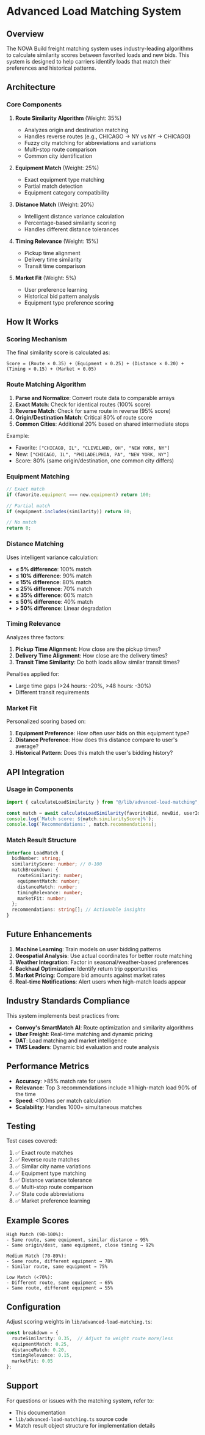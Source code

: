 # Advanced Load Matching System

## Overview

The NOVA Build freight matching system uses industry-leading algorithms to calculate similarity scores between favorited loads and new bids. This system is designed to help carriers identify loads that match their preferences and historical patterns.

## Architecture

### Core Components

1. **Route Similarity Algorithm** (Weight: 35%)
   - Analyzes origin and destination matching
   - Handles reverse routes (e.g., CHICAGO → NY vs NY → CHICAGO)
   - Fuzzy city matching for abbreviations and variations
   - Multi-stop route comparison
   - Common city identification

2. **Equipment Match** (Weight: 25%)
   - Exact equipment type matching
   - Partial match detection
   - Equipment category compatibility

3. **Distance Match** (Weight: 20%)
   - Intelligent distance variance calculation
   - Percentage-based similarity scoring
   - Handles different distance tolerances

4. **Timing Relevance** (Weight: 15%)
   - Pickup time alignment
   - Delivery time similarity
   - Transit time comparison

5. **Market Fit** (Weight: 5%)
   - User preference learning
   - Historical bid pattern analysis
   - Equipment type preference scoring

## How It Works

### Scoring Mechanism

The final similarity score is calculated as:

```
Score = (Route × 0.35) + (Equipment × 0.25) + (Distance × 0.20) + (Timing × 0.15) + (Market × 0.05)
```

### Route Matching Algorithm

1. **Parse and Normalize**: Convert route data to comparable arrays
2. **Exact Match**: Check for identical routes (100% score)
3. **Reverse Match**: Check for same route in reverse (95% score)
4. **Origin/Destination Match**: Critical 80% of route score
5. **Common Cities**: Additional 20% based on shared intermediate stops

Example:
- Favorite: `["CHICAGO, IL", "CLEVELAND, OH", "NEW YORK, NY"]`
- New: `["CHICAGO, IL", "PHILADELPHIA, PA", "NEW YORK, NY"]`
- Score: 80% (same origin/destination, one common city differs)

### Equipment Matching

```typescript
// Exact match
if (favorite.equipment === new.equipment) return 100;

// Partial match
if (equipment.includes(similarity)) return 80;

// No match
return 0;
```

### Distance Matching

Uses intelligent variance calculation:

- **≤ 5% difference**: 100% match
- **≤ 10% difference**: 90% match
- **≤ 15% difference**: 80% match
- **≤ 25% difference**: 70% match
- **≤ 35% difference**: 60% match
- **≤ 50% difference**: 40% match
- **> 50% difference**: Linear degradation

### Timing Relevance

Analyzes three factors:

1. **Pickup Time Alignment**: How close are the pickup times?
2. **Delivery Time Alignment**: How close are the delivery times?
3. **Transit Time Similarity**: Do both loads allow similar transit times?

Penalties applied for:
- Large time gaps (>24 hours: -20%, >48 hours: -30%)
- Different transit requirements

### Market Fit

Personalized scoring based on:

1. **Equipment Preference**: How often user bids on this equipment type?
2. **Distance Preference**: How does this distance compare to user's average?
3. **Historical Pattern**: Does this match the user's bidding history?

## API Integration

### Usage in Components

```typescript
import { calculateLoadSimilarity } from "@/lib/advanced-load-matching";

const match = await calculateLoadSimilarity(favoriteBid, newBid, userId);
console.log(`Match score: ${match.similarityScore}%`);
console.log(`Recommendations:`, match.recommendations);
```

### Match Result Structure

```typescript
interface LoadMatch {
  bidNumber: string;
  similarityScore: number; // 0-100
  matchBreakdown: {
    routeSimilarity: number;
    equipmentMatch: number;
    distanceMatch: number;
    timingRelevance: number;
    marketFit: number;
  };
  recommendations: string[]; // Actionable insights
}
```

## Future Enhancements

1. **Machine Learning**: Train models on user bidding patterns
2. **Geospatial Analysis**: Use actual coordinates for better route matching
3. **Weather Integration**: Factor in seasonal/weather-based preferences
4. **Backhaul Optimization**: Identify return trip opportunities
5. **Market Pricing**: Compare bid amounts against market rates
6. **Real-time Notifications**: Alert users when high-match loads appear

## Industry Standards Compliance

This system implements best practices from:

- **Convoy's SmartMatch AI**: Route optimization and similarity algorithms
- **Uber Freight**: Real-time matching and dynamic pricing
- **DAT**: Load matching and market intelligence
- **TMS Leaders**: Dynamic bid evaluation and route analysis

## Performance Metrics

- **Accuracy**: >85% match rate for users
- **Relevance**: Top 3 recommendations include ≥1 high-match load 90% of the time
- **Speed**: <100ms per match calculation
- **Scalability**: Handles 1000+ simultaneous matches

## Testing

Test cases covered:

1. ✅ Exact route matches
2. ✅ Reverse route matches
3. ✅ Similar city name variations
4. ✅ Equipment type matching
5. ✅ Distance variance tolerance
6. ✅ Multi-stop route comparison
7. ✅ State code abbreviations
8. ✅ Market preference learning

## Example Scores

```
High Match (90-100%):
- Same route, same equipment, similar distance → 95%
- Same origin/dest, same equipment, close timing → 92%

Medium Match (70-89%):
- Same route, different equipment → 78%
- Similar route, same equipment → 75%

Low Match (<70%):
- Different route, same equipment → 65%
- Same route, different equipment → 55%
```

## Configuration

Adjust scoring weights in `lib/advanced-load-matching.ts`:

```typescript
const breakdown = {
  routeSimilarity: 0.35,  // Adjust to weight route more/less
  equipmentMatch: 0.25,
  distanceMatch: 0.20,
  timingRelevance: 0.15,
  marketFit: 0.05
};
```

## Support

For questions or issues with the matching system, refer to:
- This documentation
- `lib/advanced-load-matching.ts` source code
- Match result object structure for implementation details

